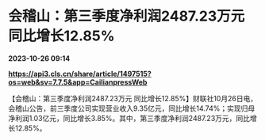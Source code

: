 # 会稽山：第三季度净利润2487.23万元 同比增长12.85%

**2023-10-26 09:14**

**https://api3.cls.cn/share/article/1497515?os=web&sv=7.7.5&app=CailianpressWeb**

【会稽山：第三季度净利润2487.23万元 同比增长12.85%】财联社10月26日电，会稽山公告，前三季度公司实现营业收入9.35亿元，同比增长14.74%；实现归母净利润1.03亿元，同比增长3.85%。其中，第三季度净利润2487.23万元，同比增长12.85%。